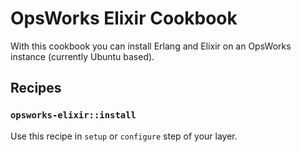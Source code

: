 # OpsWorks Elixir Cookbook

With this cookbook you can install Erlang and Elixir on an OpsWorks instance (currently Ubuntu based).

## Recipes

### `opsworks-elixir::install`

Use this recipe in `setup` or `configure` step of your layer.
